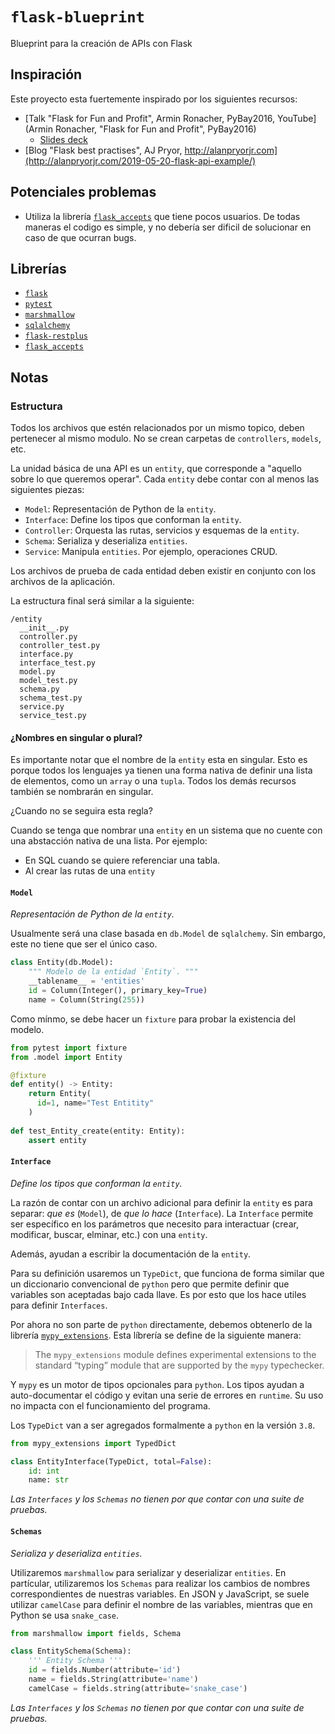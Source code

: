 # `flask-blueprint`

Blueprint para la creación de APIs con Flask

## Inspiración

Este proyecto esta fuertemente inspirado por los siguientes recursos:

- [Talk "Flask for Fun and Profit", Armin Ronacher, PyBay2016, YouTube](Armin Ronacher, "Flask for Fun and Profit", PyBay2016)
  - [Slides deck](https://speakerdeck.com/mitsuhiko/flask-for-fun-and-profit?slide=42)
- [Blog "Flask best practises", AJ Pryor, http://alanpryorjr.com](http://alanpryorjr.com/2019-05-20-flask-api-example/)

## Potenciales problemas

- Utiliza la librería [`flask_accepts`](https://github.com/apryor6/flask_accepts) que tiene pocos usuarios. De todas maneras el codigo es simple, y no debería ser dificil de solucionar en caso de que ocurran bugs. 

## Librerías

- [`flask`](https://palletsprojects.com/p/flask/)
- [`pytest`](https://docs.pytest.org/en/latest/)
- [`marshmallow`](https://marshmallow.readthedocs.io/en/3.0/)
- [`sqlalchemy`](https://www.sqlalchemy.org/)
- [`flask-restplus`](https://flask-restplus.readthedocs.io/en/stable/)
- [`flask_accepts`](https://github.com/apryor6/flask_accepts)

## Notas

### Estructura

Todos los archivos que estén relacionados por un mismo topico, deben pertenecer al mismo modulo. No se crean carpetas de `controllers`, `models`, etc.

La unidad básica de una API es un `entity`, que corresponde a "aquello sobre lo que queremos operar". Cada `entity` debe contar con al menos las siguientes piezas:

- `Model`: Representación de Python de la `entity`.
- `Interface`: Define los tipos que conforman la `entity`.
- `Controller`: Orquesta las rutas, servicios y esquemas de la `entity`.
- `Schema`: Serializa y deserializa `entities`.
- `Service`: Manipula `entities`. Por ejemplo, operaciones CRUD.

Los archivos de prueba de cada entidad deben existir en conjunto con los archivos de la aplicación.

La estructura final será similar a la siguiente:

```
/entity
  __init__.py
  controller.py
  controller_test.py
  interface.py
  interface_test.py
  model.py
  model_test.py
  schema.py
  schema_test.py
  service.py
  service_test.py
```

#### ¿Nombres en singular o plural?

Es importante notar que el nombre de la `entity` esta en singular. Esto es porque todos los lenguajes ya tienen una forma nativa de definir una lista de elementos, como un `array` o una `tupla`. Todos los demás recursos también se nombrarán en singular.

¿Cuando no se seguira esta regla?

Cuando se tenga que nombrar una `entity` en un sistema que no cuente con una abstacción nativa de una lista. Por ejemplo:

- En SQL cuando se quiere referenciar una tabla.
- Al crear las rutas de una `entity`

#### `Model`

_Representación de Python de la `entity`._

Usualmente será una clase basada en `db.Model` de `sqlalchemy`. Sin embargo, este no tiene que ser el único caso.

```python
class Entity(db.Model):
    """ Modelo de la entidad `Entity`. """
    __tablename__ = 'entities'
    id = Column(Integer(), primary_key=True)
    name = Column(String(255))
```

Como mínmo, se debe hacer un `fixture` para probar la existencia del modelo.

```python
from pytest import fixture
from .model import Entity

@fixture
def entity() -> Entity:
    return Entity(
      id=1, name="Test Entitity"
    )
    
def test_Entity_create(entity: Entity):
    assert entity
```

#### `Interface`

_Define los tipos que conforman la `entity`._

La razón de contar con un archivo adicional para definir la `entity` es para separar: _que es_ (`Model`), de _que lo hace_ (`Interface`). La `Interface` permite ser específico en los parámetros que necesito para interactuar (crear, modificar, buscar, elminar, etc.) con una `entity`.

Además, ayudan a escribir la documentación de la `entity`.

Para su definición usaremos un `TypeDict`, que funciona de forma similar que un diccionario convencional de `python` pero que permite definir que variables son aceptadas bajo cada llave. Es por esto que los hace utiles para definir `Interfaces`.

Por ahora no son parte de `python` directamente, debemos obtenerlo de la librería [`mypy_extensions`](https://pypi.org/project/mypy_extensions/). Esta líbrería se define de la siguiente manera:

> The `mypy_extensions` module defines experimental extensions to the standard “typing” module that are supported by the `mypy` typechecker.

Y `mypy` es un motor de tipos opcionales para `python`. Los tipos ayudan a auto-documentar el código y evitan una serie de errores en `runtime`. Su uso no impacta con el funcionamiento del programa.

Los `TypeDict` van a ser agregados formalmente a `python` en la versión `3.8`.

```python
from mypy_extensions import TypedDict

class EntityInterface(TypeDict, total=False):
    id: int
    name: str
```

_Las `Interfaces` y los `Schemas` no tienen por que contar con una suite de pruebas._

#### `Schemas`

_Serializa y deserializa `entities`._

Utilizaremos `marshmallow` para serializar y deserializar `entities`. En partícular, utilizaremos los `Schemas` para realizar los cambios de nombres correspondientes de nuestras variables. En JSON y JavaScript, se suele utilizar `camelCase` para definir el nombre de las variables, mientras que en Python se usa `snake_case`.

```python
from marshmallow import fields, Schema

class EntitySchema(Schema):
    ''' Entity Schema '''
    id = fields.Number(attribute='id')
    name = fields.String(attribute='name')
    camelCase = fields.string(attribute='snake_case')
```

_Las `Interfaces` y los `Schemas` no tienen por que contar con una suite de pruebas._















